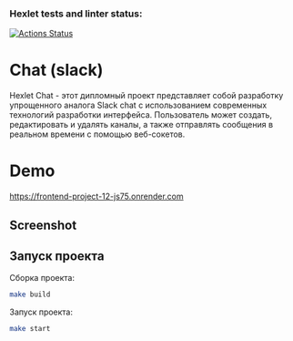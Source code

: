### Hexlet tests and linter status:
[![Actions Status](https://github.com/olesya-syrtina/frontend-project-12/actions/workflows/hexlet-check.yml/badge.svg)](https://github.com/olesya-syrtina/frontend-project-12/actions)


# Chat (slack)

Hexlet Chat - этот дипломный проект представляет собой разработку упрощенного аналога Slack chat с использованием современных технологий разработки интерфейса.
Пользователь может создать, редактировать и удалять каналы, а также отправлять сообщения в реальном времени с помощью веб-сокетов.

# Demo

https://frontend-project-12-js75.onrender.com

## Screenshot


## Запуск проекта

Сборка проекта:
```sh
make build
```

Запуск проекта:
```sh
make start
```